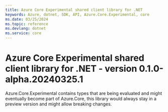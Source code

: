 ```yaml
---
title: Azure Core Experimental shared client library for .NET
keywords: Azure, dotnet, SDK, API, Azure.Core.Experimental, core
ms.date: 03/25/2024
ms.topic: reference
ms.devlang: dotnet
ms.service: core
---
```

# Azure Core Experimental shared client library for .NET - version 0.1.0-alpha.20240325.1 


Azure.Core.Experimental contains types that are being evaluated and might eventually become part of Azure.Core, this library would always stay in a preview version and might allow breaking changes.

